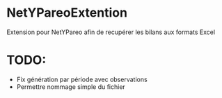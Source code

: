 # NetYPareoExtention
 Extension pour NetYPareo afin de recupérer les bilans aux formats Excel

# TODO:
- Fix génération par période avec observations
- Permettre nommage simple du fichier